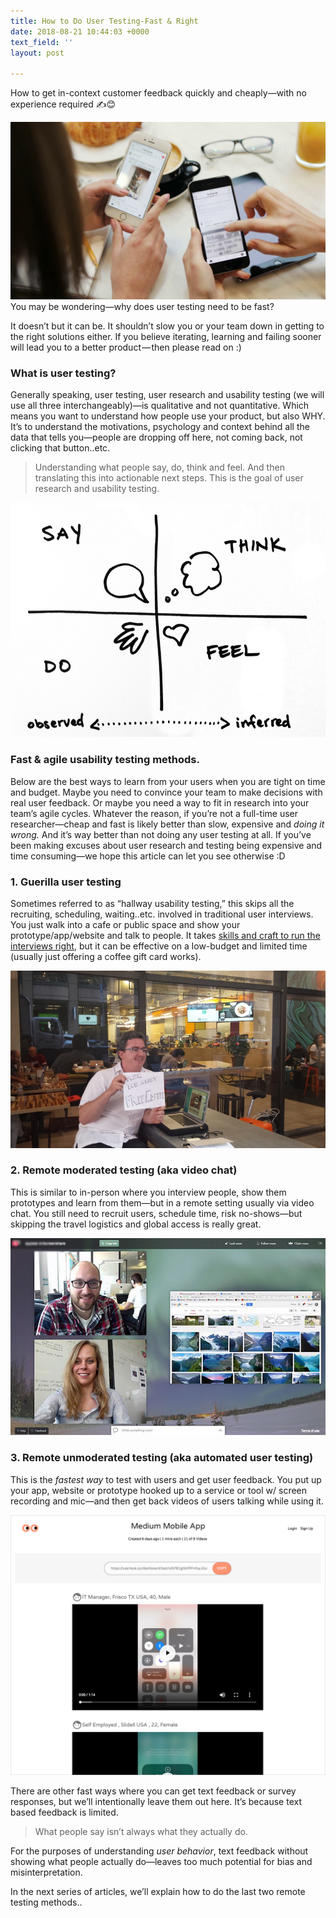 ```yaml
---
title: How to Do User Testing-Fast & Right
date: 2018-08-21 10:44:03 +0000
text_field: ''
layout: post

---
```

How to get in-context customer feedback quickly and cheaply—with no experience required ✍😊️

![mobile users using app at cafe](/uploads/mobile_user_testing_feedback.png "mobile user testing cafe")You may be wondering—why does user testing need to be fast? 

It doesn’t but it can be. It shouldn’t slow you or your team down in getting to the right solutions either. If you believe iterating, learning and failing sooner will lead you to a better product — then please read on :)

### What is user testing?

Generally speaking, user testing, user research and usability testing (we will use all three interchangeably)—is qualitative and not quantitative. Which means you want to understand how people use your product, but also WHY. It’s to understand the motivations, psychology and context behind all the data that tells you—people are dropping off here, not coming back, not clicking that button..etc.

> Understanding what people say, do, think and feel. And then translating this into actionable next steps. This is the goal of user research and usability testing.

![user interaction model say do think feel](/uploads/say_do_user_interaction.png "Say do think feel")

### Fast & agile usability testing methods.

Below are the best ways to learn from your users when you are tight on time and budget. Maybe you need to convince your team to make decisions with real user feedback. Or maybe you need a way to fit in research into your team’s agile cycles. Whatever the reason, if you’re not a full-time user researcher—cheap and fast is likely better than slow, expensive and _doing it wrong._ And it’s way better than not doing any user testing at all. If you’ve been making excuses about user research and testing being expensive and time consuming—we hope this article can let you see otherwise :D

### **1. Guerilla user testing**

Sometimes referred to as “hallway usability testing,” this skips all the recruiting, scheduling, waiting..etc. involved in traditional user interviews. You just walk into a cafe or public space and show your prototype/app/website and talk to people. It takes [skills and craft to run the interviews right](https://library.gv.com/gv-guide-to-research-847cfb08fcef), but it can be effective on a low-budget and limited time (usually just offering a coffee gift card works).

![free coffee guerilla user feedback research](/uploads/guerilla_user_testing.png "guerilla user testing")

### **2. Remote moderated testing (aka video chat)** 

This is similar to in-person where you interview people, show them prototypes and learn from them—but in a remote setting usually via video chat. You still need to recruit users, schedule time, risk no-shows—but skipping the travel logistics and global access is really great.

![video chat user feedback moderated user interview research](/uploads/remote_moderated_user_testing.jpeg "remote moderated user testing")

### **3. Remote unmoderated testing (aka automated user testing)**

This is the _fastest way_ to test with users and get user feedback. You put up your app, website or prototype hooked up to a service or tool w/ screen recording and mic—and then get back videos of users talking while using it.

![](/uploads/remote_unmoderated_user_testing.png)

There are other fast ways where you can get text feedback or survey responses, but we’ll intentionally leave them out here. It’s because text based feedback is limited. 

> What people say isn’t always what they actually do. 

For the purposes of understanding _user behavior_, text feedback without showing what people actually do—leaves too much potential for bias and misinterpretation.

In the next series of articles, we’ll explain how to do the last two remote testing methods.. 